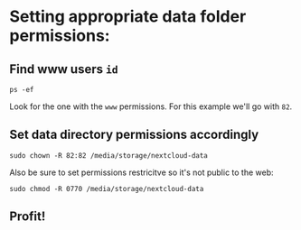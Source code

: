 # Setting appropriate data folder permissions:

## Find www users `id`
```
ps -ef
```

Look for the one with the `www` permissions.
For this example we'll go with `82`.

## Set data directory permissions accordingly
```
sudo chown -R 82:82 /media/storage/nextcloud-data
```

Also be sure to set permissions restricitve so it's not public to the web:
```
sudo chmod -R 0770 /media/storage/nextcloud-data
```

## Profit!